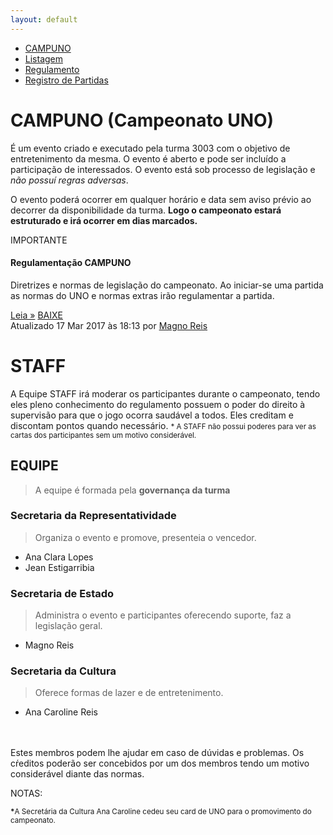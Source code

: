 ```yaml
---
layout: default
---
```

<ul class="nav nav-tabs">
  <li class="nav-item">
    <a class="nav-link active" href="/campuno/">CAMPUNO</a>
  </li>
  <li class="nav-item">
    <a class="nav-link" href="/campuno/listagem">Listagem</a>
  </li>
  <li class="nav-item">
    <a class="nav-link disabled" href="/campuno/reg/">Regulamento</a>
  </li>
  <li class="nav-item">
    <a class="nav-link" href="/campuno/p">Registro de Partidas</a>
  </li>
</ul>

# CAMPUNO (Campeonato UNO)



É um evento criado e executado pela turma 3003 com o objetivo de entretenimento da mesma. O evento é aberto e pode ser incluído a participação de interessados. O evento está sob processo de legislação e *não possuí regras adversas*.

O evento poderá ocorrer em qualquer horário e data sem aviso prévio ao decorrer da disponibilidade  da turma. __Logo o campeonato estará estruturado e irá ocorrer em dias marcados.__

<div class="card text-center">
  <div class="card-header">
  IMPORTANTE
  </div>
  <div class="card-block">
    <h4 class="card-title">Regulamentação CAMPUNO</h4>
    <p class="card-text">Diretrizes e normas de legislação do campeonato. Ao iniciar-se uma partida as normas do UNO e normas extras irão regulamentar a partida.</p>
    <a href="/campuno/reg/" class="btn btn-primary">Leia &raquo;</a>
    <a href="/campuno/reg/" class="btn btn-danger disabled">BAIXE</a>
  </div>
  <div class="card-footer text-muted">
    Atualizado 17 Mar 2017 às 18:13 por <a href="#secretaria-de-estado">Magno Reis</a>
  </div>
</div>


# STAFF

A Equipe STAFF irá moderar os participantes durante o campeonato, tendo eles pleno conhecimento do regulamento possuem o poder do direito à supervisão para que o jogo ocorra saudável a todos. Eles creditam e discontam pontos quando necessário.
<small>* A STAFF não possui poderes para ver as cartas dos participantes sem um motivo considerável.</small>

## EQUIPE
> A equipe é formada pela **governança da turma**

### Secretaria da Representatividade
> Organiza o evento e promove, presenteia o vencedor.

- Ana Clara Lopes
- Jean Estigarribia

### Secretaria de Estado
> Administra o evento e participantes oferecendo suporte, faz a legislação geral.

- Magno Reis

### Secretaria da Cultura
> Oferece formas de lazer e de entretenimento.

- Ana Caroline Reis

<br>
<br>
Estes membros podem lhe ajudar em caso de dúvidas e problemas. Os cŕeditos poderão ser concebidos por um dos membros tendo um motivo considerável diante das normas.


NOTAS:

<small><strong>\*</strong>A Secretária da Cultura Ana Caroline cedeu seu card de UNO para o promovimento do campeonato.</small>
